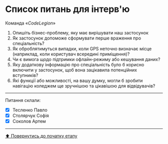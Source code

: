 # Список питань для інтерв'ю
Команда «*CodeLegion*»

1. Опишіть бізнес-проблему, яку має вирішувати наш застосунок
2. Як застосунок допоможе сформувати перше враження про спеціальність?
4. Як оброблятимуться випадки, коли GPS неточно визначає місце (наприклад, коли користувач всередині приміщення)?
5. Чи є вимога щодо підтримки офлайн-режиму або кешування даних?
6. Яку додаткову інформацію про спеціальність було б корисно включити у застосунок, щоб вона зацікавила потенційних вступників?
7. Які функції або можливості, на вашу думку, могли б зробити навігацію коледжем ще зручнішою та цікавішою для відвідувачів?

---
Питання склали:			

- [x] Тесленко Павло
- [x] Столярчук Софія
- [x] Соколов Артем

---
[:arrow_up: Повернутись до початку етапу](/docs/1.Envisioning/README.md)
